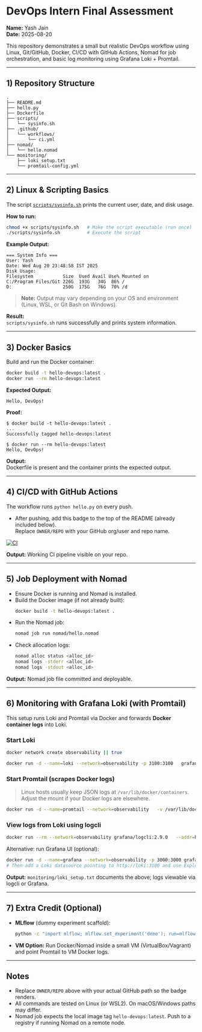 # DevOps Intern Final Assessment

**Name:** Yash Jain  
**Date:** 2025-08-20

This repository demonstrates a small but realistic DevOps workflow using Linux, Git/GitHub, Docker, CI/CD with GitHub Actions, Nomad for job orchestration, and basic log monitoring using Grafana Loki + Promtail.

---

## 1) Repository Structure

```
.
├── README.md
├── hello.py
├── Dockerfile
├── scripts/
│   └── sysinfo.sh
├── .github/
│   └── workflows/
│       └── ci.yml
├── nomad/
│   └── hello.nomad
└── monitoring/
    ├── loki_setup.txt
    └── promtail-config.yml
```

---

## 2) Linux & Scripting Basics

The script [`scripts/sysinfo.sh`](scripts/sysinfo.sh) prints the current user, date, and disk usage.

**How to run:**

```bash
chmod +x scripts/sysinfo.sh   # Make the script executable (run once)
./scripts/sysinfo.sh          # Execute the script
```

**Example Output:**

```
=== System Info ===
User: Yash
Date: Wed Aug 20 23:48:58 IST 2025
Disk Usage:
Filesystem           Size  Used Avail Use% Mounted on
C:/Program Files/Git 226G  193G   34G  86% /
D:                   250G  175G   76G  70% /d
```

> **Note:** Output may vary depending on your OS and environment (Linux, WSL, or Git Bash on Windows).

**Result:**  
`scripts/sysinfo.sh` runs successfully and prints system information.

---

## 3) Docker Basics

Build and run the Docker container:

```bash
docker build -t hello-devops:latest .
docker run --rm hello-devops:latest
```

**Expected Output:**

```
Hello, DevOps!
```

**Proof:**

```
$ docker build -t hello-devops:latest .
...
Successfully tagged hello-devops:latest

$ docker run --rm hello-devops:latest
Hello, DevOps!
```

**Output:**  
Dockerfile is present and the container prints the expected output.

---

## 4) CI/CD with GitHub Actions

The workflow runs `python hello.py` on every push.

- After pushing, add this badge to the top of the README (already included below).  
  Replace `OWNER/REPO` with your GitHub org/user and repo name.

[![CI](https://github.com/OWNER/REPO/actions/workflows/ci.yml/badge.svg)](https://github.com/OWNER/REPO/actions/workflows/ci.yml)

**Output:** Working CI pipeline visible on your repo.

---

## 5) Job Deployment with Nomad

- Ensure Docker is running and Nomad is installed.
- Build the Docker image (if not already built):
  ```bash
  docker build -t hello-devops:latest .
  ```
- Run the Nomad job:
  ```bash
  nomad job run nomad/hello.nomad
  ```
- Check allocation logs:
  ```bash
  nomad alloc status <alloc_id>
  nomad logs -stderr <alloc_id>
  nomad logs -stdout <alloc_id>
  ```

**Output:** Nomad job file committed and deployable.

---

## 6) Monitoring with Grafana Loki (with Promtail)

This setup runs Loki and Promtail via Docker and forwards **Docker container logs** into Loki.

### Start Loki

```bash
docker network create observability || true

docker run -d --name=loki --network=observability -p 3100:3100   grafana/loki:2.9.0 -config.file=/etc/loki/local-config.yaml
```

### Start Promtail (scrapes Docker logs)

> Linux hosts usually keep JSON logs at `/var/lib/docker/containers`. Adjust the mount if your Docker logs are elsewhere.

```bash
docker run -d --name=promtail --network=observability   -v /var/lib/docker/containers:/var/lib/docker/containers:ro   -v $(pwd)/monitoring/promtail-config.yml:/etc/promtail/config.yml:ro   grafana/promtail:2.9.0 -config.file=/etc/promtail/config.yml
```

### View logs from Loki using logcli

```bash
docker run --rm --network=observability grafana/logcli:2.9.0   --addr=http://loki:3100 query --limit=50 '{label="docker"}'
```

Alternative: run Grafana UI (optional):

```bash
docker run -d --name=grafana --network=observability -p 3000:3000 grafana/grafana:10.4.2
# Then add a Loki datasource pointing to http://loki:3100 and use Explore to view logs.
```

**Output:** `monitoring/loki_setup.txt` documents the above; logs viewable via logcli or Grafana.

---

## 7) Extra Credit (Optional)

- **MLflow** (dummy experiment scaffold):

  ```bash
  python -c "import mlflow; mlflow.set_experiment('demo'); run=mlflow.start_run(); mlflow.log_param('p','v'); mlflow.log_metric('m',1.23); mlflow.end_run()"
  ```

- **VM Option:** Run Docker/Nomad inside a small VM (VirtualBox/Vagrant) and point Promtail to VM Docker logs.

---

## Notes

- Replace `OWNER/REPO` above with your actual GitHub path so the badge renders.
- All commands are tested on Linux (or WSL2). On macOS/Windows paths may differ.
- Nomad job expects the local image tag `hello-devops:latest`. Push to a registry if running Nomad on a remote node.
